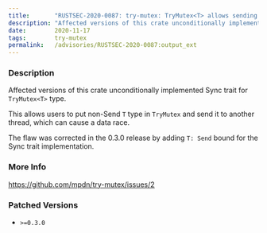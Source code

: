 ```yaml
---
title:       "RUSTSEC-2020-0087: try-mutex: TryMutex<T> allows sending non-Send type across threads"
description: "Affected versions of this crate unconditionally implemented Sync trait for TryMutexT type. This allows users to put nonSend T type in TryMutex and send it to another thread, which can cause a data race. The flaw was corrected in the 0.3.0 release by adding T Send bound for the Sync trait implementation."
date:        2020-11-17
tags:        try-mutex
permalink:   /advisories/RUSTSEC-2020-0087:output_ext
---
```


### Description

Affected versions of this crate unconditionally implemented Sync trait for `TryMutex<T>` type.

This allows users to put non-Send `T` type in `TryMutex` and send it to another thread, which can cause a data race.

The flaw was corrected in the 0.3.0 release by adding `T: Send` bound for the Sync trait implementation.

### More Info

<https://github.com/mpdn/try-mutex/issues/2>

### Patched Versions

- `>=0.3.0`


